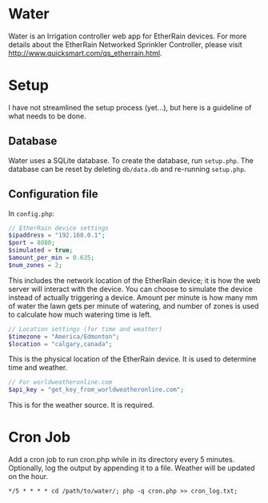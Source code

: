 # Water

Water is an Irrigation controller web app for EtherRain devices.
For more details about the EtherRain Networked Sprinkler Controller, please visit
http://www.quicksmart.com/qs_etherrain.html.

# Setup

I have not streamlined the setup process (yet...), but here is a guideline of what needs to be done.

## Database

Water uses a SQLite database. To create the database, run `setup.php`. The database can be reset by deleting `db/data.db` and re-running `setup.php`.

## Configuration file

In `config.php`:

```php
// EtherRain device settings
$ipaddress = "192.168.0.1";
$port = 8080;
$simulated = true;
$amount_per_min = 0.635;
$num_zones = 2;
```

This includes the network location of the EtherRain device; it is how the web server will interact with the device. You can choose to simulate the device instead of actually triggering a device. Amount per minute is how many mm of water the lawn gets per minute of watering, and number of zones is used to calculate how much watering time is left.

```php
// Location settings (for time and weather)
$timezone = "America/Edmonton";
$location = "calgary,canada";
```

This is the physical location of the EtherRain device. It is used to determine time and weather.

```php
// For worldweatheronline.com
$api_key = "get_key_from_worldweatheronline.com";
```

This is for the weather source. It is required.

# Cron Job

Add a cron job to run cron.php while in its directory every 5 minutes. Optionally, log the output by appending it to a file.
Weather will be updated on the hour.

```
*/5 * * * * cd /path/to/water/; php -q cron.php >> cron_log.txt;
```
